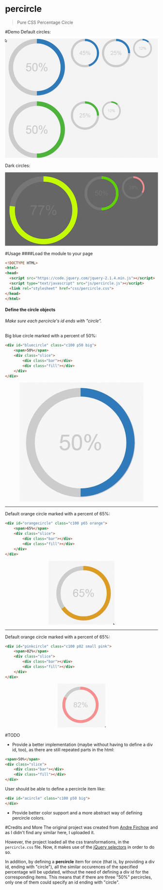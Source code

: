 # percircle
> Pure CSS Percentage Circle

#Demo
Default circles:
<p align="center">
  <img  src="_img/sample_light.gif" alt="Sample circles" />
</p>

Dark circles:
<p align="center">
  <img  src="_img/sample_dark.gif" alt="Dark circles" />
</p>

#Usage
####Load the module to your page
```html
<!DOCTYPE HTML>
<html>
<head>
  <script src="https://code.jquery.com/jquery-2.1.4.min.js"></script>
  <script type="text/javascript" src="js/percircle.js"></script>
  <link rel="stylesheet" href="css/percircle.css">
</head>
</html>
```

#### Define the circle objects
###### Make sure each percircle's id ends with "circle".
Big blue circle marked with a percent of 50%:
```html
<div id="bluecircle" class="c100 p50 big">
    <span>50%</span>
    <div class="slice">
        <div class="bar"></div>
        <div class="fill"></div>
    </div>
</div>
```
<p align="center">
  <img  src="_img/big_blue_50.gif" alt="Big blue circle" />
</p>
<hr>

Default orange circle marked with a percent of 65%:
```html
<div id="orangecircle" class="c100 p65 orange">
    <span>65%</span>
    <div class="slice">
        <div class="bar"></div>
        <div class="fill"></div>
    </div>
</div>
```
<p align="center">
  <img  src="_img/default_orange_65.gif" alt="Default orange circle" />
</p>
<hr>

Default orange circle marked with a percent of 65%:
```html
<div id="pinkcircle" class="c100 p82 small pink">
    <span>82%</span>
    <div class="slice">
        <div class="bar"></div>
        <div class="fill"></div>
    </div>
</div>
```

<p align="center">
  <img  src="_img/small_pink_82.gif" alt="Small pink circle" />
</p>


#TODO
- Provide a better implementation (maybe without having to define a div id, too), as there are still repeated parts in the html:
```html
<span>50%</span>
<div class="slice">
    <div class="bar"></div>
    <div class="fill"></div>
</div>
```
User should be able to define a percircle item like:
```html
<div id="acircle" class="c100 p50 big">
</div>
```
- Provide better color support and a more abstract way of defining percircle colors.


#Credits and More
The original project was created from <a href="http://circle.firchow.net/" target="_blank">Andre Firchow</a> and as I didn't find any similar here, I uploaded it.

However, the project loaded all the css transformations, in the <code>percircle.css</code> file. Now, it makes use of the <a href="https://api.jquery.com/category/selectors/" target="_blank">jQuery selectors</a> in order to do so.

In addition, by defining a <b>percircle</b> item for once (that is, by providing a div id, ending with "circle"), all the similar occurences of the specified percentage will be updated, without the need of defining a div id for the corresponding items. This means that if there are three "50%" percircles, only one of them could specify an id ending with "circle".

